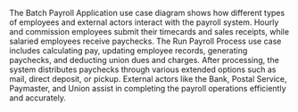 The Batch Payroll Application use case diagram shows how different types of employees and external actors interact with the payroll system. Hourly and commission employees submit their timecards and sales receipts, while salaried employees receive paychecks. The Run Payroll Process use case includes calculating pay, updating employee records, generating paychecks, and deducting union dues and charges. After processing, the system distributes paychecks through various extended options such as mail, direct deposit, or pickup. External actors like the Bank, Postal Service, Paymaster, and Union assist in completing the payroll operations efficiently and accurately.
